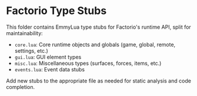 # Factorio Type Stubs

This folder contains EmmyLua type stubs for Factorio's runtime API, split for maintainability:

- `core.lua`: Core runtime objects and globals (game, global, remote, settings, etc.)
- `gui.lua`: GUI element types
- `misc.lua`: Miscellaneous types (surfaces, forces, items, etc.)
- `events.lua`: Event data stubs

Add new stubs to the appropriate file as needed for static analysis and code completion.

